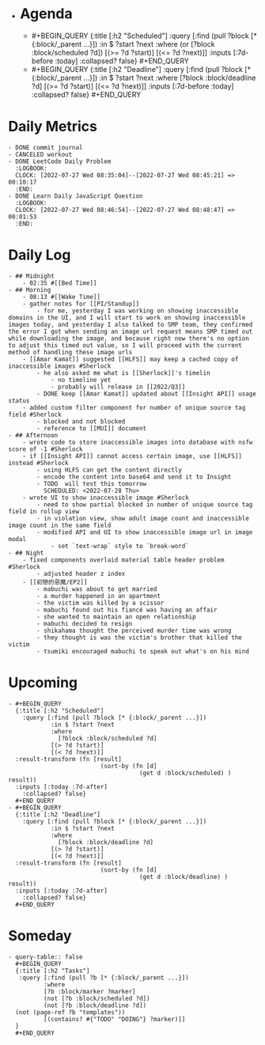 - # Agenda
	- #+BEGIN_QUERY
	  {:title [:h2 "Scheduled"]
	    :query [:find (pull ?block [* {:block/_parent ...}])
	            :in $ ?start ?next
	            :where
	            (or
	              [?block :block/scheduled ?d])
	            [(>= ?d ?start)]
	            [(<= ?d ?next)]]
	  :inputs [:7d-before :today]
	    :collapsed? false}
	  #+END_QUERY
	- #+BEGIN_QUERY
	  {:title [:h2 "Deadline"]
	    :query [:find (pull ?block [* {:block/_parent ...}])
	            :in $ ?start ?next
	            :where
	              [?block :block/deadline ?d]
	            [(>= ?d ?start)]
	            [(<= ?d ?next)]]
	    :inputs [:7d-before :today]
	    :collapsed? false}
	  #+END_QUERY
# Daily Metrics
	- DONE commit journal
	- CANCELED workout
	- DONE LeetCode Daily Problem
	  :LOGBOOK:
	  CLOCK: [2022-07-27 Wed 08:35:04]--[2022-07-27 Wed 08:45:21] =>  00:10:17
	  :END:
	- DONE Learn Daily JavaScript Question
	  :LOGBOOK:
	  CLOCK: [2022-07-27 Wed 08:46:54]--[2022-07-27 Wed 08:48:47] =>  00:01:53
	  :END:
# Daily Log
	- ## Midnight
		- 02:35 #[[Bed Time]]
	- ## Morning
		- 08:13 #[[Wake Time]]
		- gather notes for [[PI/Standup]]
			- for me, yesterday I was working on showing inaccessible domains in the UI, and I will start to work on showing inaccessible images today, and yesterday I also talked to SMP team, they confirmed the error I got when sending an image url request means SMP timed out while downloading the image, and because right now there's no option to adjust this timed out value, so I will proceed with the current method of handling these image urls
		- [[Amar Kamat]] suggested [[HLFS]] may keep a cached copy of inaccessible images #Sherlock
			- he also asked me what is [[Sherlock]]'s timelin
				- no timeline yet
				- probably will release in [[2022/Q3]]
			- DONE keep [[Amar Kamat]] updated about [[Insight API]] usage status
		- added custom filter component for number of unique source tag field #Sherlock
			- blocked and not blocked
			- reference to [[MUI]] document
	- ## Afternoon
		- wrote code to store inaccessible images into database with nsfw score of -1 #Sherlock
		- if [[Insight API]] cannot access certain image, use [[HLFS]] instead #Sherlock
			- using HLFS can get the content directly
			- encode the content into base64 and send it to Insight
			- TODO  will test this tomorrow
			  SCHEDULED: <2022-07-28 Thu>
		- wrote UI to show inaccessible image #Sherlock
			- need to show partial blocked in number of unique source tag field in rollup view
			- in violation view, show adult image count and inaccessible image count in the same field
			- modified API and UI to show inaccessible image url in image modal
				- set `text-wrap` style to `break-word`
	- ## Night
		- fixed components overlaid material table header problem #Sherlock
			- adjusted header z index
		- [[初戀的惡魔/EP2]]
			- mabuchi was about to get married
			- a murder happened in an apartment
			- the victim was killed by a scissor
			- mabuchi found out his fiancé was having an affair
			- she wanted to maintain an open relationship
			- mabuchi decided to resign
			- shikahama thought the perceived murder time was wrong
			- they thought is was the victim's brother that killed the victim
			- tsumiki encouraged mabuchi to speak out what's on his mind
# Upcoming
	- #+BEGIN_QUERY
	  {:title [:h2 "Scheduled"]
	    :query [:find (pull ?block [* {:block/_parent ...}])
	            :in $ ?start ?next
	            :where
	              [?block :block/scheduled ?d]
	            [(> ?d ?start)]
	            [(< ?d ?next)]]
	  :result-transform (fn [result]
	                          (sort-by (fn [d]
	                                     (get d :block/scheduled) ) result))    
	  :inputs [:today :7d-after]
	    :collapsed? false}
	  #+END_QUERY
	- #+BEGIN_QUERY
	  {:title [:h2 "Deadline"]
	    :query [:find (pull ?block [* {:block/_parent ...}])
	            :in $ ?start ?next
	            :where
	              [?block :block/deadline ?d]
	            [(> ?d ?start)]
	            [(< ?d ?next)]]
	  :result-transform (fn [result]
	                          (sort-by (fn [d]
	                                     (get d :block/deadline) ) result))    
	  :inputs [:today :7d-after]
	    :collapsed? false}
	  #+END_QUERY
# Someday
	- query-table:: false
	  #+BEGIN_QUERY
	  {:title [:h2 "Tasks"]
	   :query [:find (pull ?b [* {:block/_parent ...}])
	          :where
	          [?b :block/marker ?marker]
	          (not [?b :block/scheduled ?d])
	          (not [?b :block/deadline ?d])
	  (not (page-ref ?b "templates"))
	          [(contains? #{"TODO" "DOING"} ?marker)]]
	  }
	  #+END_QUERY
